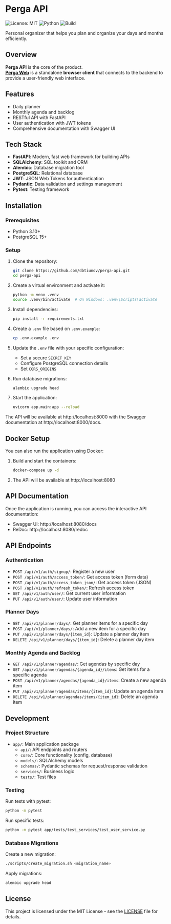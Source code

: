 # Perga API

![License: MIT](https://img.shields.io/badge/License-MIT-blue.svg)
![Python](https://img.shields.io/badge/python-3.10-blue.svg)
![Build](https://github.com/dbtiunov/perga-api/actions/workflows/ci.yml/badge.svg)

Personal organizer that helps you plan and organize your days and months efficiently.

## Overview

**Perga API** is the core of the product.  
**[Perga Web](https://github.com/dbtiunov/perga-web)** is a standalone **browser client** that connects to the backend to provide a user-friendly web interface.

## Features

- Daily planner
- Monthly agenda and backlog
- RESTful API with FastAPI
- User authentication with JWT tokens
- Comprehensive documentation with Swagger UI

## Tech Stack

- **FastAPI**: Modern, fast web framework for building APIs
- **SQLAlchemy**: SQL toolkit and ORM
- **Alembic**: Database migration tool
- **PostgreSQL**: Relational database
- **JWT**: JSON Web Tokens for authentication
- **Pydantic**: Data validation and settings management
- **Pytest**: Testing framework

## Installation

### Prerequisites

- Python 3.10+
- PostgreSQL 15+

### Setup

1. Clone the repository:
   ```bash
   git clone https://github.com/dbtiunov/perga-api.git
   cd perga-api
   ```

2. Create a virtual environment and activate it:
   ```bash
   python -m venv .venv
   source .venv/bin/activate  # On Windows: .venv\Scripts\activate
   ```

3. Install dependencies:
   ```bash
   pip install -r requirements.txt
   ```

4. Create a `.env` file based on `.env.example`:
   ```bash
   cp .env.example .env
   ```

5. Update the `.env` file with your specific configuration:
   - Set a secure `SECRET_KEY`
   - Configure PostgreSQL connection details
   - Set `CORS_ORIGINS`

6. Run database migrations:
   ```bash
   alembic upgrade head
   ```

7. Start the application:
   ```bash
   uvicorn app.main:app --reload
   ```

The API will be available at http://localhost:8000 with the Swagger documentation at http://localhost:8000/docs.

## Docker Setup

You can also run the application using Docker:

1. Build and start the containers:
   ```bash
   docker-compose up -d
   ```

2. The API will be available at http://localhost:8080

## API Documentation

Once the application is running, you can access the interactive API documentation:

- Swagger UI: http://localhost:8080/docs
- ReDoc: http://localhost:8080/redoc

## API Endpoints

### Authentication

- `POST /api/v1/auth/signup/`: Register a new user
- `POST /api/v1/auth/access_token/`: Get access token (form data)
- `POST /api/v1/auth/access_token_json/`: Get access token (JSON)
- `POST /api/v1/auth/refresh_token/`: Refresh access token
- `GET /api/v1/auth/user/`: Get current user information
- `PUT /api/v1/auth/user/`: Update user information

### Planner Days

- `GET /api/v1/planner/days/`: Get planner items for a specific day
- `POST /api/v1/planner/days/`: Add a new item for a specific day
- `PUT /api/v1/planner/days/{item_id}`: Update a planner day item
- `DELETE /api/v1/planner/days/{item_id}`: Delete a planner day item

### Monthly Agenda and Backlog

- `GET /api/v1/planner/agendas/`: Get agendas by specific day
- `GET /api/v1/planner/agendas/{agenda_id}/items`: Get items for a specific agenda
- `POST /api/v1/planner/agendas/{agenda_id}/items`: Create a new agenda item
- `PUT /api/v1/planner/agendas/items/{item_id}`: Update an agenda item
- `DELETE /api/v1/planner/agendas/items/{item_id}`: Delete an agenda item

## Development

### Project Structure

- `app/`: Main application package
  - `api/`: API endpoints and routers
  - `core/`: Core functionality (config, database)
  - `models/`: SQLAlchemy models
  - `schemas/`: Pydantic schemas for request/response validation
  - `services/`: Business logic
  - `tests/`: Test files

### Testing

Run tests with pytest:

```bash
python -m pytest
```

Run specific tests:

```bash
python -m pytest app/tests/test_services/test_user_service.py
```

### Database Migrations

Create a new migration:

```bash
./scripts/create_migration.sh <migration_name>
```

Apply migrations:

```bash
alembic upgrade head
```

## License

This project is licensed under the MIT License - see the [LICENSE](LICENSE) file for details.
